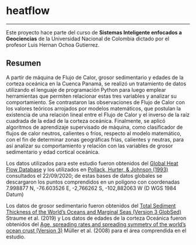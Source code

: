# heatflow
---

Este proyecto hace parte del curso de **Sistemas Inteligente enfocados a Geociencias** de la Universidad Nacional de Colombia 
dictado por el profesor Luis Hernan Ochoa Gutierrez.

## Resumen
A partir de máquina de Flujo de Calor, grosor sedimentario y edades de la corteza oceánica en la Cuenca Panamá, se realizó un 
tratamiento de datos utilizando el lenguaje de programación Python para luego emplear herramientas que permiten relacionar estas
tres variables y analizar su comportamiento. Se contrastaron las observaciones de Flujo de Calor con los valores teóricos arrojados 
por modelos matemáticos, que postulan la existencia de una relación lineal entre el Flujo de Calor y el inverso de la raı́z cuadrada de
la edad de la corteza oceánica. Finalmente, se aplicó algoritmos de aprendizaje supervisado de máquina, como clasificador de flujos de
calor neutros, calientes o frı́os, respecto al modelo matemático, con el fin de determinar zonas geográficas frı́as, calientes y neutras,
para ası́ analizar su comportamiento y relación con las variables de grosor sedimentario y edad cortical oceánica.

Los datos utilizados para este estudio fueron obtenidos del <a href="https://www.ihfc-iugg.org/products/global-heat-flow-database">Global Heat Flow Database</a>
y los utilizados en <a href="https://agupubs.onlinelibrary.wiley.com/doi/abs/10.1029/93RG01249">Pollack, Hurter, & Johnson (1993)</a>  consultados el 22/09/2020; 
de estas bases de datos globales se descargaron los puntos comprendidos en un polı́gono con coordenadas 7.998877 N,
-76.603526 E, -2,766262 S, -102,882063 W (D WGS 1984 Datum)

Los datos de grosor sedimentario fueron obtenidos del <a href= "https://www.ngdc.noaa.gov/mgg/sedthick/"> Total Sediment Thickness of the World’s Oceans and Marginal Seas (Version 3 GlobSed)</a> 
Straume et al. (2019) y Los datos de edades de la corteza Oceánica fueron obtenidos del 
<a href="https://www.ngdc.noaa.gov/mgg/ocean_age/ocean_age_2008.html"> Age, spreading rates and spreading symmetry of the world’s ocean crust (Version 3)</a> 
Müller et al. (2008) para el área comprendida en el estudio.

